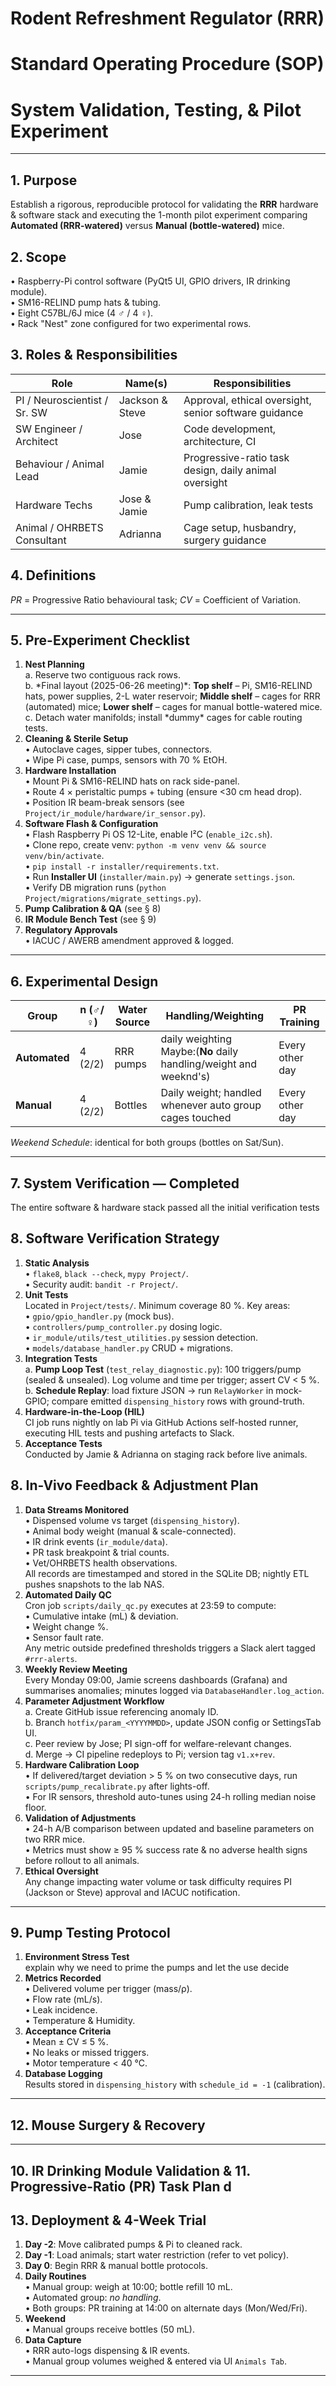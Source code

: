 # Rodent Refreshment Regulator (RRR)
# Standard Operating Procedure (SOP)
# System Validation, Testing, & Pilot Experiment

---

## 1. Purpose
Establish a rigorous, reproducible protocol for validating the **RRR** hardware & software stack and executing the 1-month pilot experiment comparing **Automated (RRR-watered)** versus **Manual (bottle-watered)** mice.

## 2. Scope
• Raspberry-Pi control software (PyQt5 UI, GPIO drivers, IR drinking module).  
• SM16-RELIND pump hats & tubing.  
• Eight C57BL/6J mice (4 ♂ / 4 ♀).  
• Rack "Nest" zone configured for two experimental rows.

## 3. Roles & Responsibilities
| Role | Name(s) | Responsibilities |
|------|---------|------------------|
| PI / Neuroscientist / Sr\. SW | Jackson & Steve | Approval, ethical oversight, senior software guidance |
| SW Engineer / Architect | Jose | Code development, architecture, CI |
| Behaviour / Animal Lead | Jamie | Progressive\-ratio task design, daily animal oversight |
| Hardware Techs | Jose & Jamie | Pump calibration, leak tests |
| Animal / OHRBETS Consultant | Adrianna | Cage setup, husbandry, surgery guidance |

## 4. Definitions
*PR* = Progressive Ratio behavioural task; *CV* = Coefficient of Variation.

---

## 5. Pre-Experiment Checklist
1. **Nest Planning**  
   a. Reserve two contiguous rack rows.  
   b. \*Final layout (2025-06-26 meeting)\*: **Top shelf** – Pi, SM16\-RELIND hats, power supplies, 2\-L water reservoir; **Middle shelf** – cages for RRR \(automated\) mice; **Lower shelf** – cages for manual bottle\-watered mice\.  
   c\. Detach water manifolds; install \*dummy\* cages for cable routing tests.
2. **Cleaning & Sterile Setup**  
   • Autoclave cages, sipper tubes, connectors.  
   • Wipe Pi case, pumps, sensors with 70 % EtOH.
3. **Hardware Installation**  
   • Mount Pi & SM16-RELIND hats on rack side-panel.  
   • Route 4 × peristaltic pumps + tubing (ensure <30 cm head drop).  
   • Position IR beam-break sensors (see `Project/ir_module/hardware/ir_sensor.py`).
4. **Software Flash & Configuration**  
   • Flash Raspberry Pi OS 12-Lite, enable I²C (`enable_i2c.sh`).  
   • Clone repo, create venv: `python -m venv venv && source venv/bin/activate`.  
   • `pip install -r installer/requirements.txt`.  
   • Run **Installer UI** (`installer/main.py`) → generate `settings.json`.  
   • Verify DB migration runs (`python Project/migrations/migrate_settings.py`).
5. **Pump Calibration & QA** (see § 8)  
6. **IR Module Bench Test** (see § 9)
7. **Regulatory Approvals**  
   • IACUC / AWERB amendment approved & logged.

---

## 6. Experimental Design
| Group | n (♂/♀) | Water Source | Handling/Weighting | PR Training |
|-------|---------|-------------|-------------------|-------------|
| **Automated** | 4 (2/2) | RRR pumps | daily weighting Maybe:(**No** daily handling/weight and weeknd's) | Every other day |
| **Manual** | 4 (2/2) | Bottles | Daily weight; handled whenever auto group cages touched | Every other day |

*Weekend Schedule*: identical for both groups (bottles on Sat/Sun).

---

## 7. System Verification — **Completed**
The entire software & hardware stack passed all the initial verification tests 

## 8. Software Verification Strategy
1. **Static Analysis**  
   • `flake8`, `black --check`, `mypy Project/`.  
   • Security audit: `bandit -r Project/`.
2. **Unit Tests**  
   Located in `Project/tests/`. Minimum coverage 80 %. Key areas:  
   • `gpio/gpio_handler.py` (mock bus).  
   • `controllers/pump_controller.py` dosing logic.  
   • `ir_module/utils/test_utilities.py` session detection.  
   • `models/database_handler.py` CRUD + migrations.
3. **Integration Tests**  
   a. **Pump Loop Test** (`test_relay_diagnostic.py`): 100 triggers/pump (sealed & unsealed). Log volume and time per trigger; assert CV < 5 %.  
   b. **Schedule Replay**: load fixture JSON → run `RelayWorker` in mock-GPIO; compare emitted `dispensing_history` rows with ground-truth.
4. **Hardware-in-the-Loop (HIL)**  
   CI job runs nightly on lab Pi via GitHub Actions self-hosted runner, executing HIL tests and pushing artefacts to Slack.
5. **Acceptance Tests**  
   Conducted by Jamie & Adrianna on staging rack before live animals.

## 8. In-Vivo Feedback & Adjustment Plan
1. **Data Streams Monitored**  
   • Dispensed volume vs target (`dispensing_history`).  
   • Animal body weight (manual & scale-connected).  
   • IR drink events (`ir_module/data`).  
   • PR task breakpoint & trial counts.  
   • Vet/OHRBETS health observations.  
   All records are timestamped and stored in the SQLite DB; nightly ETL pushes snapshots to the lab NAS.
2. **Automated Daily QC**  
   Cron job `scripts/daily_qc.py` executes at 23:59 to compute:  
   • Cumulative intake (mL) & deviation.  
   • Weight change %.  
   • Sensor fault rate.  
   Any metric outside predefined thresholds triggers a Slack alert tagged `#rrr-alerts`.
3. **Weekly Review Meeting**  
   Every Monday 09:00, Jamie screens dashboards (Grafana) and summarises anomalies; minutes logged via `DatabaseHandler.log_action`.
4. **Parameter Adjustment Workflow**  
   a. Create GitHub issue referencing anomaly ID.  
   b. Branch `hotfix/param_<YYYYMMDD>`, update JSON config or SettingsTab UI.  
   c. Peer review by Jose; PI sign-off for welfare-relevant changes.  
   d. Merge → CI pipeline redeploys to Pi; version tag `v1.x+rev`.
5. **Hardware Calibration Loop**  
   • If delivered/target deviation > 5 % on two consecutive days, run `scripts/pump_recalibrate.py` after lights-off.  
   • For IR sensors, threshold auto-tunes using 24-h rolling median noise floor.
6. **Validation of Adjustments**  
   • 24-h A/B comparison between updated and baseline parameters on two RRR mice.  
   • Metrics must show ≥ 95 % success rate & no adverse health signs before rollout to all animals.
7. **Ethical Oversight**  
   Any change impacting water volume or task difficulty requires PI (Jackson or Steve) approval and IACUC notification.

---

## 9. Pump Testing Protocol
1. **Environment Stress Test**  
 explain why we need to prime the pumps and let the use decide
2. **Metrics Recorded**  
   • Delivered volume per trigger (mass/ρ).  
   • Flow rate (mL/s).  
   • Leak incidence.  
   • Temperature & Humidity.
3. **Acceptance Criteria**  
   • Mean ± CV ≤ 5 %.  
   • No leaks or missed triggers.  
   • Motor temperature < 40 °C.
4. **Database Logging**  
   Results stored in `dispensing_history` with `schedule_id = -1` (calibration).


---

## 12. Mouse Surgery & Recovery


---

## 10. IR Drinking Module Validation & 11. Progressive-Ratio (PR) Task Plan d

## 13. Deployment & 4-Week Trial
1. **Day -2**: Move calibrated pumps & Pi to cleaned rack.  
2. **Day -1**: Load animals; start water restriction (refer to vet policy).  
3. **Day 0**: Begin RRR & manual bottle protocols.  
4. **Daily Routines**  
   • Manual group: weigh at 10:00; bottle refill 10 mL.  
   • Automated group: *no handling*.  
   • Both groups: PR training at 14:00 on alternate days (Mon/Wed/Fri).
5. **Weekend**  
   • Manual groups receive bottles (50 mL).  
6. **Data Capture**  
   • RRR auto-logs dispensing & IR events.  
   • Manual group volumes weighed & entered via UI `Animals Tab`.

---

